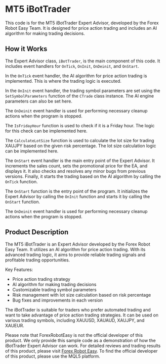 # MT5 iBotTrader

This code is for the MT5 iBotTrader Expert Advisor, developed by the Forex Robot Easy Team. It is designed for price action trading and includes an AI algorithm for making trading decisions.

## How it Works

The Expert Advisor class, `iBotTrader`, is the main component of this code. It includes event handlers for `OnTick`, `OnInit`, `OnDeinit`, and `OnStart`. 

In the `OnTick` event handler, the AI algorithm for price action trading is implemented. This is where the trading logic is executed.

In the `OnInit` event handler, the trading symbol parameters are set using the `SetSymbolParameters` function of the `CTrade` class instance. The AI engine parameters can also be set here.

The `OnDeinit` event handler is used for performing necessary cleanup actions when the program is stopped.

The `IsFridayHour` function is used to check if it is a Friday hour. The logic for this check can be implemented here.

The `CalculateLotSize` function is used to calculate the lot size for trading XAUJPY based on the given risk percentage. The lot size calculation logic can be implemented here.

The `OnStart` event handler is the main entry point of the Expert Advisor. It increments the sales count, sets the promotional price for the EA, and displays it. It also checks and resolves any minor bugs from previous versions. Finally, it starts the trading based on the AI algorithm by calling the `OnTick` function.

The `OnStart` function is the entry point of the program. It initializes the Expert Advisor by calling the `OnInit` function and starts it by calling the `OnStart` function.

The `OnDeinit` event handler is used for performing necessary cleanup actions when the program is stopped.

## Product Description

The MT5 iBotTrader is an Expert Advisor developed by the Forex Robot Easy Team. It utilizes an AI algorithm for price action trading. With its advanced trading logic, it aims to provide reliable trading signals and profitable trading opportunities.

Key Features:
- Price action trading strategy
- AI algorithm for making trading decisions
- Customizable trading symbol parameters
- Risk management with lot size calculation based on risk percentage
- Bug fixes and improvements in each version

The iBotTrader is suitable for traders who prefer automated trading and want to take advantage of price action trading strategies. It can be used on various trading symbols, including XAUUSD, XAUAUD, XAUJPY, and XAUEUR.

Please note that ForexRobotEasy is not the official developer of this product. We only provide this sample code as a demonstration of how the iBotTrader Expert Advisor can work. For detailed reviews and trading results of this product, please visit [Forex Robot Easy](https://forexroboteasy.com/forex-robot-review/review-mt5-ibottrader-new-version-v-1-12-fixes-minor-bugs-and-trade-opening-issues/). To find the official developer of this product, please use the MQL5 platform.
